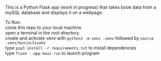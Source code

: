 This is a Python Flask app (work in progress) that takes book data from a mySQL database and displays it on a webpage.  

To Run:  
clone this repo to your local machine  
open a terminal in the root directory  
create and activate venv with ```python3 -m venv .venv``` followed by ```source .venv/bin/activate```  
type ```pip3 install -r requirements.txt``` to install dependencies  
type ```flask --app main run``` to launch program
